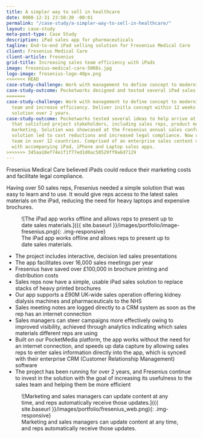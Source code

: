 ```yaml
---
title: A simpler way to sell in healthcare
date: 0000-12-31 23:58:30 -00:01
permalink: "/case-study/a-simpler-way-to-sell-in-healthcare/"
layout: case-study
meta-post-type: Case Study
description: iPad sales app for pharmaceuticals
tagline: End-to-end iPad selling solution for Fresenius Medical Care
client: Fresenius Medical Care
client-article: Fresenius
grid-title: Increasing sales team efficiency with iPads
image: fresenius-medical-care-5008s.jpg
logo-image: fresenius-logo-40px.png
<<<<<<< HEAD
case-study-challenge: Work with management to define concept to modernise the sales team and increase efficiency. Deliver initial concept within 12 weeks. Evolve into solution over 2 years.
case-study-outcome: Pocketworks designed and tested several iPad sales app ideas to meet business goals and satisfy stakeholders; including sales reps, product managers and marketing. The solution was showcased at the Fresenius annual sales conference. After a phased rollout, it reduced costs and increased legal compliance. It was later adopted by the worldwide team in over 12 countries. The solution comprised of an enterprise sales content management platform with accompanying iPad, iPhone and Laptop sales apps.
=======
case-study-challenge: Work with management to define concept to modernise the sales
  team and increase efficiency. Deliver initla concept within 12 weeks. Evolve into
  solution over 2 years.
case-study-outcome: Pocketworks tested several ideas to help arrive at a solution
  that satisfied project stakeholders, including sales reps, product managers and
  marketing. Solution was showcased at the Fresenius annual sales conference. Initial
  solution led to cost reductions and increased legal compliance. Now used by worldwide
  team in over 12 countries. Comprised of an enterprise sales content management platform
  with accompanying iPad, iPhone and Laptop sales apps.
>>>>>>> 345aa10ef74e1f1f77ed1d0ac50529ff9a6d7129
---
```


Fresenius Medical Care believed iPads could reduce their marketing costs and facilitate legal compliance.

Having over 50 sales reps, Fresenius needed a simple solution that was easy to learn and to use. It would give reps access to the latest sales materials on the iPad, reducing the need for heavy laptops and expensive brochures.

<figure markdown="1">
![The iPad app works offline and allows reps to present up to date sales materials.]({{ site.baseurl }}/images/portfolio/image-fresenius.png){: .img-responsive}
<figcaption>The iPad app works offline and allows reps to present up to date sales materials.</figcaption>
</figure>

- The project includes interactive, decision led sales presentations
- The app facilitates over 16,000 sales meetings per year
- Fresenius have saved over £100,000 in brochure printing and distribution costs
- Sales reps now have a simple, usable iPad sales solution to replace stacks of heavy printed brochures
- Our app supports a £90M UK-wide sales operation offering kidney dialysis machines and pharmaceuticals to the NHS
- Sales meeting notes are logged directly to a CRM system as soon as the rep has an internet connection
- Sales managers can steer campaigns more effectively owing to improved visibility, achieved through analytics indicating which sales materials different reps are using
- Built on our PocketMedia platform, the app works without the need for an internet connection, and speeds up data capture by allowing sales reps to enter sales information directly into the app, which is synced with their enterprise CRM (Customer Relationship Management) software
- The project has been running for over 2 years, and Fresenius continue to invest in the solution with the goal of increasing its usefulness to the sales team and helping them be more efficient

<figure markdown="1">
![Marketing and sales managers can update content at any time, and reps automatically receive those updates.]({{ site.baseurl }}/images/portfolio/fresenius_web.png){: .img-responsive}
<figcaption>Marketing and sales managers can update content at any time, and reps automatically receive those updates.</figcaption>
</figure>
